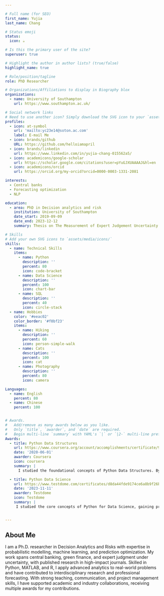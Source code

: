 ```yaml
---

# Full name (for SEO)
first_name: Yujia
last_name: Chang

# Status emoji
status:
  icon: ☕️

# Is this the primary user of the site?
superuser: true

# Highlight the author in author lists? (true/false)
highlight_name: true

# Role/position/tagline
role: PhD Researcher

# Organizations/Affiliations to display in Biography blox
organizations:
  - name: University of Southampton
    url: https://www.southampton.ac.uk/

# Social network links
# Need to use another icon? Simply download the SVG icon to your `assets/media/icons/` folder.
profiles:
  - icon: at-symbol
    url: 'mailto:yc23e14@soton.ac.com'
    label: E-mail Me
  - icon: brands/github
    URL: https://github.com/helloiamapril
  - icon: brands/linkedin
    url: https://www.linkedin.com/in/yujia-chang-015562a5/
  - icon: academicons/google-scholar
    url: https://scholar.google.com/citations?user=pYuGJXUAAAAJ&hl=en
  - icon: academicons/orcid
    url: https://orcid.org/my-orcid?orcid=0000-0003-1331-2081

interests:
  - Central banks
  - Forecasting optimization 
  - NLP

education:
  - area: PhD in Decision analytics and risk
    institution: University of Southampton
    date_start: 2019-09-09
    date_end: 2023-12-12
    summary: Thesis on The Measurement of Expert Judgement Uncertainty in Central Bank Forecasting. Supervised by [Prof. Mario Brito (https://www.southampton.ac.uk/people/5x5thg/professor-mario-brito). 

# Skills
# Add your own SVG icons to `assets/media/icons/`
skills:
  - name: Technical Skills
    items:
      - name: Python
        description: ''
        percent: 80
        icon: code-bracket
      - name: Data Science
        description: ''
        percent: 100
        icon: chart-bar
      - name: SQL
        description: ''
        percent: 40
        icon: circle-stack
  - name: Hobbies
    color: '#eeac02'
    color_border: '#f0bf23'
    items:
      - name: Hiking
        description: ''
        percent: 60
        icon: person-simple-walk
      - name: Cats
        description: ''
        percent: 100
        icon: cat
      - name: Photography
        description: ''
        percent: 80
        icon: camera

Languages:
  - name: English
    percent: 80
  - name: Chinese
    percent: 100


# Awards.
#   Add/remove as many awards below as you like.
#   Only `title`, `awarder`, and `date` are required.
#   Begin multi-line `summary` with YAML's `|` or `|2-` multi-line prefix and indent 2 spaces below.
Awards:
  - title: Python Data Structures
    url: https://www.coursera.org/account/accomplishments/certificate/9DAEMB8MAH9E
    date: '2020-06-01'
    awarder: Coursera
    icon: coursera
    summary: |
      I studied the foundational concepts of Python Data Structures. By the end, I was familiar with core data types such as lists, tuples, dictionaries, and sets; understood how to manipulate and traverse these data structures efficiently; implemented algorithms to solve real-world problems using Python; identified the appropriate data structure to optimize performance for specific tasks; and applied these skills to build structured and efficient Python applications.

  - title: Python Data Science
    url: https://www.testdome.com/certificates/d8da44fde9174ce6a8b9f26ba7f27d6b
    date: '2023-11-11'
    awarder: Testdome
    icon: Testdome
    summary: |
     I studied the core concepts of Python for Data Science, gaining proficiency in libraries such as NumPy, pandas, Matplotlib, and Seaborn. By the end, I was able to manipulate and analyze large datasets effectively, perform data cleaning and preprocessing, visualize data trends, and generate insights. Additionally, I developed a solid understanding of statistical analysis and machine learning workflows using scikit-learn. These skills were applied to real-world scenarios, enabling me to extract meaningful information from complex data and present it in a clear, actionable format.


---
```


## About Me

I am a Ph.D. researcher in Decision Analytics and Risks with expertise in probabilistic modelling, machine
learning, and prediction optimization. My work spans central banking, green finance, and expert judgment
under uncertainty, with published research in high-impact journals. Skilled in Python, MATLAB, and R, I apply
advanced analytics to real-world problems and have contributed to interdisciplinary research and professional
forecasting. With strong teaching, communication, and project management skills, I have supported academic
and industry collaborations, receiving multiple awards for my contributions.
